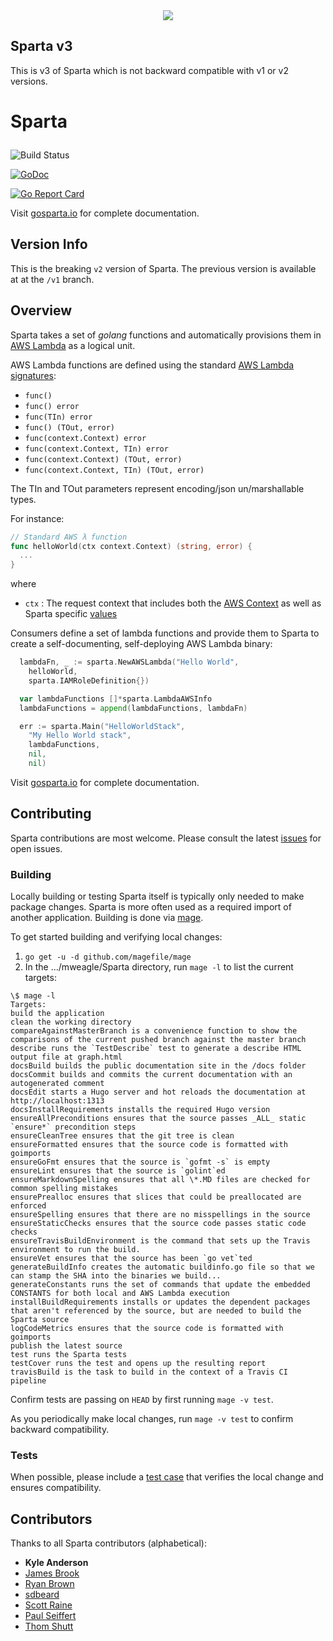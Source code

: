 <div align="center"><img src="https://raw.githubusercontent.com/mweagle/Sparta/master/docs_source/static/site/SpartaLogoLarge.png" />
</div>

## Sparta v3

This is v3 of Sparta which is not backward compatible with v1 or v2 versions.

# Sparta <p align="center">

![Build Status](https://github.com/mweagle/Sparta/.github/workflows/go.yml/badge.svg)

[![GoDoc](https://godoc.org/github.com/mweagle/Sparta?status.svg)](https://godoc.org/github.com/mweagle/Sparta)

[![Go Report Card](https://goreportcard.com/badge/github.com/mweagle/Sparta)](https://goreportcard.com/report/github.com/mweagle/Sparta)

Visit [gosparta.io](https://gosparta.io) for complete documentation.

## Version Info

This is the breaking `v2` version of Sparta. The previous version is available at at the `/v1` branch.

## Overview

Sparta takes a set of _golang_ functions and automatically provisions them in
[AWS Lambda](https://aws.amazon.com/lambda/) as a logical unit.

AWS Lambda functions are defined using the standard [AWS Lambda signatures](https://aws.amazon.com/blogs/compute/announcing-go-support-for-aws-lambda/):

- `func()`
- `func() error`
- `func(TIn) error`
- `func() (TOut, error)`
- `func(context.Context) error`
- `func(context.Context, TIn) error`
- `func(context.Context) (TOut, error)`
- `func(context.Context, TIn) (TOut, error)`

The TIn and TOut parameters represent encoding/json un/marshallable types.

For instance:

```go
// Standard AWS λ function
func helloWorld(ctx context.Context) (string, error) {
  ...
}
```

where

- `ctx` : The request context that includes both the [AWS Context](https://github.com/aws/aws-lambda-go/blob/master/lambdacontext/context.go) as well as Sparta specific [values](https://godoc.org/github.com/mweagle/Sparta#pkg-constants.)

Consumers define a set of lambda functions and provide them to Sparta to create a self-documenting, self-deploying AWS Lambda binary:

```go
  lambdaFn, _ := sparta.NewAWSLambda("Hello World",
    helloWorld,
    sparta.IAMRoleDefinition{})

  var lambdaFunctions []*sparta.LambdaAWSInfo
  lambdaFunctions = append(lambdaFunctions, lambdaFn)

  err := sparta.Main("HelloWorldStack",
    "My Hello World stack",
    lambdaFunctions,
    nil,
    nil)
```

Visit [gosparta.io](https://gosparta.io) for complete documentation.

## Contributing

Sparta contributions are most welcome. Please consult the latest [issues](https://github.com/mweagle/Sparta/issues) for open issues.

### Building

Locally building or testing Sparta itself is typically only needed to make package
changes. Sparta is more often used as a required import of another application.
Building is done via [mage](https://magefile.org/).

To get started building and verifying local changes:

1. `go get -u -d github.com/magefile/mage`
1. In the .../mweagle/Sparta directory, run `mage -l` to list the current targets:

```
\$ mage -l
Targets:
build the application
clean the working directory
compareAgainstMasterBranch is a convenience function to show the comparisons of the current pushed branch against the master branch
describe runs the `TestDescribe` test to generate a describe HTML output file at graph.html
docsBuild builds the public documentation site in the /docs folder
docsCommit builds and commits the current documentation with an autogenerated comment
docsEdit starts a Hugo server and hot reloads the documentation at http://localhost:1313
docsInstallRequirements installs the required Hugo version
ensureAllPreconditions ensures that the source passes _ALL_ static `ensure*` precondition steps
ensureCleanTree ensures that the git tree is clean
ensureFormatted ensures that the source code is formatted with goimports
ensureGoFmt ensures that the source is `gofmt -s` is empty
ensureLint ensures that the source is `golint`ed
ensureMarkdownSpelling ensures that all \*.MD files are checked for common spelling mistakes
ensurePrealloc ensures that slices that could be preallocated are enforced
ensureSpelling ensures that there are no misspellings in the source
ensureStaticChecks ensures that the source code passes static code checks
ensureTravisBuildEnvironment is the command that sets up the Travis environment to run the build.
ensureVet ensures that the source has been `go vet`ted
generateBuildInfo creates the automatic buildinfo.go file so that we can stamp the SHA into the binaries we build...
generateConstants runs the set of commands that update the embedded CONSTANTS for both local and AWS Lambda execution
installBuildRequirements installs or updates the dependent packages that aren't referenced by the source, but are needed to build the Sparta source
logCodeMetrics ensures that the source code is formatted with goimports
publish the latest source
test runs the Sparta tests
testCover runs the test and opens up the resulting report
travisBuild is the task to build in the context of a Travis CI pipeline
```

Confirm tests are passing on `HEAD` by first running `mage -v test`.

As you periodically make local changes, run `mage -v test` to confirm backward compatibility.

### Tests

When possible, please include a [test case](https://golang.org/pkg/testing/) that verifies the local change and ensures compatibility.

## Contributors

Thanks to all Sparta contributors (alphabetical):

- **Kyle Anderson**
- [James Brook](https://github.com/jbrook)
- [Ryan Brown](https://github.com/ryansb)
- [sdbeard](https://github.com/sdbeard)
- [Scott Raine](https://github.com/nylar)
- [Paul Seiffert](https://github.com/seiffert)
- [Thom Shutt](https://github.com/thomshutt)
